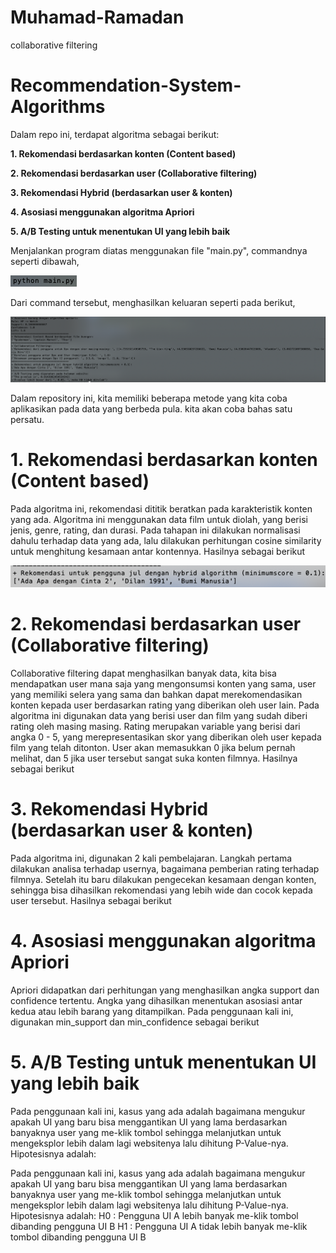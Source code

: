 # Muhamad-Ramadan
collaborative filtering
# Recommendation-System-Algorithms
Dalam repo ini, terdapat algoritma sebagai berikut:

**1. Rekomendasi berdasarkan konten (Content based)**

**2. Rekomendasi berdasarkan user (Collaborative filtering)**

**3. Rekomendasi Hybrid (berdasarkan user & konten)**

**4. Asosiasi menggunakan algoritma Apriori**

**5. A/B Testing untuk menentukan UI yang lebih baik**


Menjalankan program diatas menggunakan file "main.py", commandnya seperti dibawah,

![gambar1](image/command.png)

Dari command tersebut, menghasilkan keluaran seperti pada berikut,

![gambar2](image/result_program.png)


Dalam repository ini, kita memiliki beberapa metode yang kita coba aplikasikan pada data yang berbeda pula. kita akan coba bahas satu persatu.

# 1. Rekomendasi berdasarkan konten (Content based)

Pada algoritma ini, rekomendasi dititik beratkan pada karakteristik konten yang ada. Algoritma ini menggunakan data film untuk diolah, yang berisi jenis, genre, rating, dan durasi. Pada tahapan ini dilakukan normalisasi dahulu terhadap data yang ada, lalu dilakukan perhitungan cosine similarity untuk menghitung kesamaan antar kontennya. Hasilnya sebagai berikut

![gambar3](image/result_hybrid.png)

# 2. Rekomendasi berdasarkan user (Collaborative filtering)

Collaborative filtering dapat menghasilkan banyak data, kita bisa mendapatkan user mana saja yang mengonsumsi konten yang sama, user yang memiliki selera yang sama dan bahkan dapat merekomendasikan konten kepada user berdasarkan rating yang diberikan oleh user lain. Pada algoritma ini digunakan data yang berisi user dan film yang sudah diberi rating oleh masing masing. Rating merupakan variable yang berisi dari angka 0 - 5, yang merepresentasikan skor yang diberikan oleh user kepada film yang telah ditonton. User akan memasukkan 0 jika belum pernah melihat, dan 5 jika user tersebut sangat suka konten filmnya. Hasilnya sebagai berikut

# 3. Rekomendasi Hybrid (berdasarkan user & konten)

Pada algoritma ini, digunakan 2 kali pembelajaran. Langkah pertama dilakukan analisa terhadap usernya, bagaimana pemberian rating terhadap filmnya. Setelah itu baru dilakukan pengecekan kesamaan dengan konten, sehingga bisa dihasilkan rekomendasi yang lebih wide dan cocok kepada user tersebut. Hasilnya sebagai berikut

# 4. Asosiasi menggunakan algoritma Apriori

Apriori didapatkan dari perhitungan yang menghasilkan angka support dan confidence tertentu. Angka yang dihasilkan menentukan asosiasi antar kedua atau lebih barang yang ditampilkan. Pada penggunaan kali ini, digunakan min_support dan min_confidence sebagai berikut

# 5. A/B Testing untuk menentukan UI yang lebih baik

Pada penggunaan kali ini, kasus yang ada adalah bagaimana mengukur apakah UI yang baru bisa menggantikan UI yang lama berdasarkan banyaknya user yang me-klik tombol sehingga melanjutkan untuk mengeksplor lebih dalam lagi websitenya lalu dihitung P-Value-nya. Hipotesisnya adalah:

Pada penggunaan kali ini, kasus yang ada adalah bagaimana mengukur apakah UI yang baru bisa menggantikan UI yang lama berdasarkan banyaknya user yang me-klik tombol sehingga melanjutkan untuk mengeksplor lebih dalam lagi websitenya lalu dihitung P-Value-nya. Hipotesisnya adalah:
H0 : Pengguna UI A lebih banyak me-klik tombol dibanding pengguna UI B
H1 : Pengguna UI A tidak lebih banyak me-klik tombol dibanding pengguna UI B
